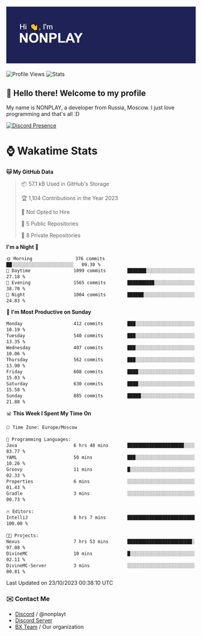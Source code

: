![Discord Presence](./header.png)
<br></br>
![Profile Views](https://komarev.com/ghpvc/?username=NONPLAYT&color=blue&style=for-the-badge)
![Stats](https://img.shields.io/badge/0%25-OPTIMIZED-orange?style=for-the-badge)


## :wave: Hello there! Welcome to my profile

My name is NONPLAY, a developer from Russia, Moscow. I just love programming and that's all :D

[![Discord Presence](https://lanyard.cnrad.dev/api/597087584090587177?showDisplayName=true)](https://discord.com/users/597087584090587177) 

# ⌚ Wakatime Stats

<!--START_SECTION:waka-->
**🐱 My GitHub Data** 

> 📦 57.1 kB Used in GitHub's Storage 
 > 
> 🏆 1,104 Contributions in the Year 2023
 > 
> 🚫 Not Opted to Hire
 > 
> 📜 5 Public Repositories 
 > 
> 🔑 8 Private Repositories 
 > 
**I'm a Night 🦉** 

```text
🌞 Morning                376 commits         ██░░░░░░░░░░░░░░░░░░░░░░░   09.30 % 
🌆 Daytime                1099 commits        ███████░░░░░░░░░░░░░░░░░░   27.18 % 
🌃 Evening                1565 commits        ██████████░░░░░░░░░░░░░░░   38.70 % 
🌙 Night                  1004 commits        ██████░░░░░░░░░░░░░░░░░░░   24.83 % 
```
📅 **I'm Most Productive on Sunday** 

```text
Monday                   412 commits         ███░░░░░░░░░░░░░░░░░░░░░░   10.19 % 
Tuesday                  540 commits         ███░░░░░░░░░░░░░░░░░░░░░░   13.35 % 
Wednesday                407 commits         ███░░░░░░░░░░░░░░░░░░░░░░   10.06 % 
Thursday                 562 commits         ███░░░░░░░░░░░░░░░░░░░░░░   13.90 % 
Friday                   608 commits         ████░░░░░░░░░░░░░░░░░░░░░   15.03 % 
Saturday                 630 commits         ████░░░░░░░░░░░░░░░░░░░░░   15.58 % 
Sunday                   885 commits         █████░░░░░░░░░░░░░░░░░░░░   21.88 % 
```


📊 **This Week I Spent My Time On** 

```text
🕑︎ Time Zone: Europe/Moscow

💬 Programming Languages: 
Java                     6 hrs 48 mins       █████████████████████░░░░   83.77 % 
YAML                     50 mins             ███░░░░░░░░░░░░░░░░░░░░░░   10.26 % 
Groovy                   11 mins             █░░░░░░░░░░░░░░░░░░░░░░░░   02.33 % 
Properties               6 mins              ░░░░░░░░░░░░░░░░░░░░░░░░░   01.43 % 
Gradle                   3 mins              ░░░░░░░░░░░░░░░░░░░░░░░░░   00.73 % 

🔥 Editors: 
IntelliJ                 8 hrs 7 mins        █████████████████████████   100.00 % 

🐱‍💻 Projects: 
Nexus                    7 hrs 53 mins       ████████████████████████░   97.08 % 
DivineMC                 10 mins             █░░░░░░░░░░░░░░░░░░░░░░░░   02.11 % 
DivineMC-Server          3 mins              ░░░░░░░░░░░░░░░░░░░░░░░░░   00.81 % 
```


 Last Updated on 23/10/2023 00:38:10 UTC
<!--END_SECTION:waka-->

### ✉️ Contact Me

- [Discord](https://discord.com/users/597087584090587177) / @nonplayt
- [Discord Server](https://discord.gg/p7cxhw7E2M)
- [BX Team](https://github.com/BX-Team) / Our organization

